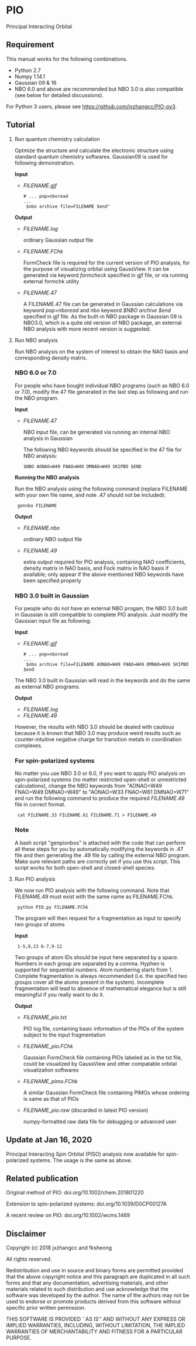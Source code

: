 # PIO
Principal Interacting Orbital

Requirement
---
This manual works for the following combinations.
- Python 2.7
- Numpy 1.14.1
- Gaussian 09 & 16
- NBO 6.0 and above are recommended but NBO 3.0 is also compatible (see below for detailed discussions).

For Python 3 users, please see https://github.com/jxzhangcc/PIO-py3.

Tutorial
---
1. Run quantum chemistry calculation


    Optmize the structure and calculate the electronic structure using standard quantum chemistry softwares. Gaussian09 is used for following demonstration.
    
    **Input**
    - *FILENAME.gjf*
        
        ```
        # ... pop=nboread
        ...
         $nbo archive file=FILENAME $end"
        ```
    
    **Output**
    - *FILENAME.log*
  
        ordinary Gaussian output file
        
    - *FILENAME.FChk*
 
        FormCheck file is required for the current version of PIO analysis, for the purpose of visualizing orbital using GaussView. It can be generated via keyword *formcheck* specified in gjf file, or via running external formchk utility
    
    - *FILENAME.47*
        
        A FILENAME.47 file can be generated in Gaussian calculations via keyword *pop=nboread* and nbo keyword *$NBO archive $end* specified in gjf file. As the built-in NBO package in Gaussian 09 is NBO3.0, which is a quite old version of NBO package, an external NBO analysis with more recent version is suggested. 

2. Run NBO analysis

    Run NBO analysis on the system of interest to obtain the NAO basis and corresponding density matrix.
    
    ### NBO 6.0 or 7.0
    
    For people who have bought individual NBO programs (such as NBO 6.0 or 7.0), modify the 47 file generated in the last step as following and run the NBO program.
    
    **Input**
    
    - *FILENAME.47*
        
        NBO input file, can be generated via running an internal NBO analysis in Gaussian
    
        The following NBO keywords should be specified in the 47 file for NBO analysis:
    
        `$NBO AONAO=W49 FNAO=W49 DMNAO=W49 SKIPBO $END`
   
    **Running the NBO analysis**         
    
    Run the NBO analysis using the following command (replace FILENAME with your own file name, and note .47 should not be included):
    
        gennbo FILENAME
    
    **Output**
    - *FILENAME.nbo*
        
        ordinary NBO output file
        
    - *FILENAME.49*
        
        extra output required for PIO analysis, containing NAO coefficients, density matrix in NAO basis, and Fock matrix in NAO basis if available; only appear if the above mentioned NBO keywords have been specified properly
    
    ### NBO 3.0 built in Gaussian
    For people who do not have an external NBO progam, the NBO 3.0 built in Gaussian is still compatible to complete PIO analysis. Just modify the Gaussian input file as following:
    
    **Input**
    - *FILENAME.gjf*
        
        ```
        # ... pop=nboread
        ...
         $nbo archive file=FILENAME AONAO=W49 FNAO=W49 DMNAO=W49 SKIPBO $end
        ```
    
    The NBO 3.0 built in Gaussian will read in the keywords and do the same as external NBO programs.
    
    **Output**
    - *FILENAME.log*
    - *FILENAME.49*
    
    However, the results with NBO 3.0 should be dealed with cautious because it is known that NBO 3.0 may produce weird results such as counter-intuitive negative charge for transition metals in coordination complexes.
        
    ### For spin-polarized systems
    No matter you use NBO 3.0 or 6.0, if you want to apply PIO analysis on spin-polarized systems (no matter restricted open-shell or unrestricted calculations), change the NBO keywords from "AONAO=W49 FNAO=W49 DMNAO=W49" to "AONAO=W33 FNAO=W61 DMNAO=W71" and run the following command to produce the required *FILENAME.49* file in correct format. 
    
        cat FILENAME.33 FILENAME.61 FILENAME.71 > FILENAME.49
    
    ### Note
    A bash script "genpionbos" is attached with the code that can perform all these steps for you by automatically modifying the keywords in .47 file and then generating the .49 file by calling the external NBO program. Make sure relevant paths are correctly set if you use this script. This script works for both open-shell and closed-shell species.

3. Run PIO analysis

    We now run PIO analysis with the following command. Note that FILENAME.49 must exist with the same name as FILENAME.FChk.
    
        python PIO.py FILENAME.FChk
    
    The program will then request for a fragmentation as input to specify two groups of atoms
    
    **Input**
    
        1-5,8,13 6-7,9-12
        
    Two groups of atom IDs should be input here separated by a space. Numbers in each group are separated by a comma. Hyphen is supported for sequential numbers. Atom numbering starts from 1. Complete fragmentation is always recommended (i.e. the specified two groups cover all the atoms present in the system). Incomplete fragmentation will lead to absence of mathematical elegance but is still meaningful if you really want to do it.

    **Output**
    - *FILENAME_pio.txt*
        
        PIO log file, containing basic information of the PIOs of the system subject to the input fragmentation
        
    - *FILENAME_pio.FChk*
        
        Gaussian FormCheck file containing PIOs labeled as in the txt file, could be visualized by GaussView and other compatable orbital visualization softwares
        
    - *FILENAME_pimo.FChk*
        
        A similar Gaussian FormCheck file containing PIMOs whose ordering is same as that of PIOs
        
    - *FILENAME_pio.raw* (discarded in latest PIO version)
        
        numpy-formatted raw data file for debugging or advanced user

Update at Jan 16, 2020
---
Principal Interacting Spin Orbital (PISO) analysis now available for spin-polarized systems. The usage is the same as above.

Related publication
---
Original method of PIO: doi.org/10.1002/chem.201801220

Extension to spin-polarized systems: doi.org/10.1039/D0CP00127A

A recent review on PIO: doi.org/10.1002/wcms.1469

Disclaimer
---
Copyright (c) 2018 jxzhangcc and fksheong

All rights reserved.

Redistribution and use in source and binary forms are permitted provided that the above copyright notice and this paragraph are duplicated in all such forms and that any documentation, advertising materials, and other materials related to such distribution and use acknowledge that the software was developed by the author. The name of the authors may not be used to endorse or promote products derived from this software without specific prior written permission.

THIS SOFTWARE IS PROVIDED ``AS IS'' AND WITHOUT ANY EXPRESS OR IMPLIED WARRANTIES, INCLUDING, WITHOUT LIMITATION, THE IMPLIED WARRANTIES OF MERCHANTABILITY AND FITNESS FOR A PARTICULAR PURPOSE.

